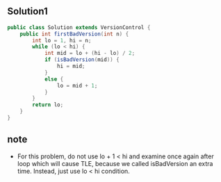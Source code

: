 ## Solution1
``` java
public class Solution extends VersionControl {
    public int firstBadVersion(int n) {
        int lo = 1, hi = n;
        while (lo < hi) {
            int mid = lo + (hi - lo) / 2;
            if (isBadVersion(mid)) {
                hi = mid;
            }
            else {
                lo = mid + 1;
            }
        }
        return lo;
    }
}
```

## note
* For this problem, do not use lo + 1 < hi and examine once again after loop which will cause TLE, because we called isBadVersion
an extra time. Instead, just use lo < hi condition.
